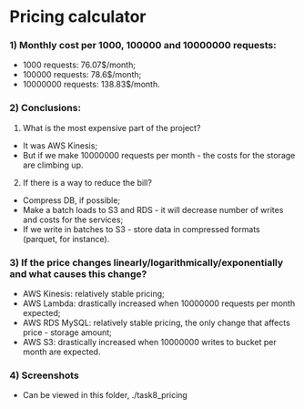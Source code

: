 # Pricing calculator

### 1) Monthly cost per 1000, 100000 and 10000000 requests:

- 1000 requests: 76.07$/month;
- 100000 requests: 78.6$/month;
- 10000000 requests: 138.83$/month.

### 2) Conclusions:

1. What is the most expensive part of the project?
- It was AWS Kinesis;
- But if we make 10000000 requests per month - the costs for the storage are climbing up.
2. If there is a way to reduce the bill?
- Compress DB, if possible;
- Make a batch loads to S3 and RDS - it will decrease number of writes and costs for the services;
- If we write in batches to S3 - store data in compressed formats (parquet, for instance).

### 3) If the price changes linearly/logarithmically/exponentially and what causes this change?

- AWS Kinesis: relatively stable pricing;
- AWS Lambda: drastically increased when 10000000 requests per month expected;
- AWS RDS MySQL: relatively stable pricing, the only change that affects price - storage amount;
- AWS S3: drastically increased when 10000000 writes to bucket per month are expected.

### 4) Screenshots

- Can be viewed in this folder, ./task8_pricing